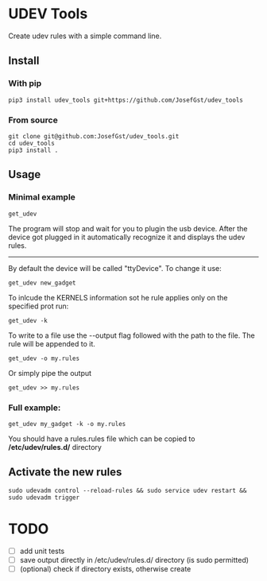 # UDEV Tools

Create udev rules with a simple command line.

## Install 
### With pip
    pip3 install udev_tools git+https://github.com/JosefGst/udev_tools

### From source
    git clone git@github.com:JosefGst/udev_tools.git
    cd udev_tools
    pip3 install .

## Usage
### Minimal example

    get_udev

The program will stop and wait for you to plugin the usb device. After the device got plugged in it automatically recognize it and displays the udev rules. 

---
By default the device will be called "ttyDevice". To change it use:

    get_udev new_gadget

To inlcude the KERNELS information sot he rule applies only on the specified prot run:

    get_udev -k

To write to a file use the --output flag followed with the path to the file. The rule will be appended to it.

    get_udev -o my.rules

Or simply pipe the output

    get_udev >> my.rules

### Full example:

    get_udev my_gadget -k -o my.rules

You should have a rules.rules file which can be copied to **/etc/udev/rules.d/** directory

## Activate the new rules 

    sudo udevadm control --reload-rules && sudo service udev restart && sudo udevadm trigger

# TODO

- [ ] add unit tests
- [ ] save output directly in /etc/udev/rules.d/ directory (is sudo permitted)
- [ ] (optional) check if directory exists, otherwise create